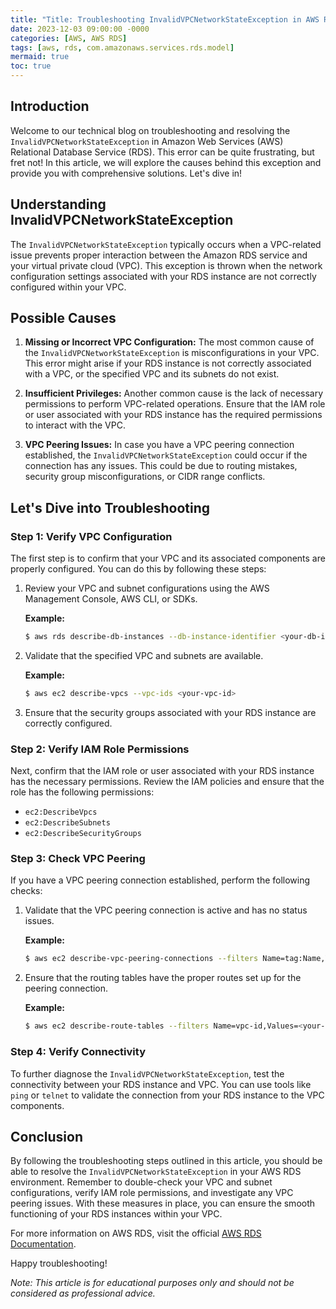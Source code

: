 ```yaml
---
title: "Title: Troubleshooting InvalidVPCNetworkStateException in AWS RDS - A Deep Dive"
date: 2023-12-03 09:00:00 -0000
categories: [AWS, AWS RDS]
tags: [aws, rds, com.amazonaws.services.rds.model]
mermaid: true
toc: true
---
```



## Introduction
Welcome to our technical blog on troubleshooting and resolving the `InvalidVPCNetworkStateException` in Amazon Web Services (AWS) Relational Database Service (RDS). This error can be quite frustrating, but fret not! In this article, we will explore the causes behind this exception and provide you with comprehensive solutions. Let's dive in!

## Understanding InvalidVPCNetworkStateException
The `InvalidVPCNetworkStateException` typically occurs when a VPC-related issue prevents proper interaction between the Amazon RDS service and your virtual private cloud (VPC). This exception is thrown when the network configuration settings associated with your RDS instance are not correctly configured within your VPC.

## Possible Causes
1. **Missing or Incorrect VPC Configuration:** The most common cause of the `InvalidVPCNetworkStateException` is misconfigurations in your VPC. This error might arise if your RDS instance is not correctly associated with a VPC, or the specified VPC and its subnets do not exist.

2. **Insufficient Privileges:** Another common cause is the lack of necessary permissions to perform VPC-related operations. Ensure that the IAM role or user associated with your RDS instance has the required permissions to interact with the VPC.

3. **VPC Peering Issues:** In case you have a VPC peering connection established, the `InvalidVPCNetworkStateException` could occur if the connection has any issues. This could be due to routing mistakes, security group misconfigurations, or CIDR range conflicts.

## Let's Dive into Troubleshooting

### Step 1: Verify VPC Configuration
The first step is to confirm that your VPC and its associated components are properly configured. You can do this by following these steps:

1. Review your VPC and subnet configurations using the AWS Management Console, AWS CLI, or SDKs.

   **Example:**
   ```bash
   $ aws rds describe-db-instances --db-instance-identifier <your-db-instance-id>
   ```

2. Validate that the specified VPC and subnets are available.

   **Example:**
   ```bash
   $ aws ec2 describe-vpcs --vpc-ids <your-vpc-id>
   ```

3. Ensure that the security groups associated with your RDS instance are correctly configured.

### Step 2: Verify IAM Role Permissions
Next, confirm that the IAM role or user associated with your RDS instance has the necessary permissions. Review the IAM policies and ensure that the role has the following permissions:

- `ec2:DescribeVpcs`
- `ec2:DescribeSubnets`
- `ec2:DescribeSecurityGroups`

### Step 3: Check VPC Peering
If you have a VPC peering connection established, perform the following checks:

1. Validate that the VPC peering connection is active and has no status issues.

   **Example:**
   ```bash
   $ aws ec2 describe-vpc-peering-connections --filters Name=tag:Name,Values=<your-vpc-peering-connection-name> --query 'VpcPeeringConnections[].Status'
   ```

2. Ensure that the routing tables have the proper routes set up for the peering connection.

   **Example:**
   ```bash
   $ aws ec2 describe-route-tables --filters Name=vpc-id,Values=<your-vpc-id>
   ```

### Step 4: Verify Connectivity
To further diagnose the `InvalidVPCNetworkStateException`, test the connectivity between your RDS instance and VPC. You can use tools like `ping` or `telnet` to validate the connection from your RDS instance to the VPC components.

## Conclusion
By following the troubleshooting steps outlined in this article, you should be able to resolve the `InvalidVPCNetworkStateException` in your AWS RDS environment. Remember to double-check your VPC and subnet configurations, verify IAM role permissions, and investigate any VPC peering issues. With these measures in place, you can ensure the smooth functioning of your RDS instances within your VPC.

For more information on AWS RDS, visit the official [AWS RDS Documentation](https://docs.aws.amazon.com/rds/).

Happy troubleshooting!

*Note: This article is for educational purposes only and should not be considered as professional advice.*